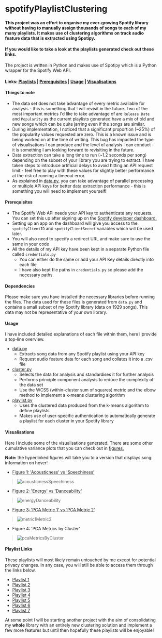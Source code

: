 # spotifyPlaylistClustering

#### This project was an effort to organise my ever-growing Spotify library without having to manually assign thousands of songs to each of my many playlists. It makes use of clustering algorithms on track audio feature data that is extracted using Spotipy. 

#### If you would like to take a look at the playlists generated check out these links.

The project is written in Python and makes use of Spotipy which is a Python wrapper for the Spotify Web API.

#### Links: [Playlists](#playlist-links) | [Prerequisites](#prerequisites) | [Usage](#usage) | [Visualisations](#visualisations)

#### Things to note
- The data set does not take advantage of every metric available for analysis - this is something that I will revisit in the future. Two of the most important metrics I'd like to take advantage of are `Release Date` and `Popularity` as the current playlists generated have a mix of old and new songs which can be quite jarring even if the songs are similar.
- During implementation, I noticed that a significant proportion (~25%) of the popularity values requested are zero. This is a known issue and is being worked on at the time of writing. This bug has impacted the type of visualisations I can produce and the level of analysis I can conduct - it is something I am looking forward to revisiting in the future.
- Data extraction can take a long time to run (~1.2 seconds per song) depending on the subset of your library you are trying to extract. I have taken steps to introduce artificial delays to avoid hitting an API request limit - feel free to play with these values for slightly better performance at the risk of running a timeout error.
- As explained in [data.py](https://github.com/r-reji/spotifyPlaylistClustering/blob/main/data.py), you can take advantage of parallel processing or multiple API keys for better data extraction performance - this is something you will need to implement yourself!

#### Prerequisites

- The Spotify Web API needs your API key to authenticate any requests. You can set this up after signing up on the [Spotify developer dashboard.](https://developer.spotify.com)
- Setting up an app on the dashboard will give you access to the `spotifyClientID` and `spotifyClientSecret` variables which will be used later.
- You will also need to specify a redirect URL and make sure to use the same in your code
- All the details of my API key have been kept in a separate Python file called `credentials.py`
   - You can either do the same or add your API Key details directly into each file
   - I have also kept file paths in `credentials.py` so please add the necessary paths
  
#### Dependencies
Please make sure you have installed the necessary libraries before running the files. 
The data used for these files is generated from `data.py` and contains a small subset of my Spotify library (data on 1929 songs). This data may not be representative of your own library.

#### Usage
I have included detailed explanations of each file within them, here I provide a top-line overview.

- [data.py](https://github.com/r-reji/spotifyPlaylistClustering/blob/main/data.py)
   - Extracts song data from any Spotify playlist using your API key
   - Request audio feature data for each song and collates it into a .csv file
- [cluster.py](https://github.com/r-reji/spotifyPlaylistClustering/blob/main/cluster.py)
   - Selects the data for analysis and standardises it for further analysis
   - Performs principle component analysis to reduce the complexity of the data set
   - Use the WCSS (within-cluster sum of squares) metric and the elbow method to implement a k-means clustering algorithm
- [playlist.py](https://github.com/r-reji/spotifyPlaylistClustering/blob/main/playlist.py)
   - Uses the clustered data produced from the k-means algorithm to define playlists
   - Makes use of user-specific authentication to automatically generate a playlist for each cluster in your Spotify library

#### Visualisations
Here I include some of the visualisations generated. There are some other cumulative variance plots that you can check out in [figures.](https://github.com/r-reji/spotifyPlaylistClustering/tree/main/figures) 

**Note:** the hyperlinked figures will take you to a version that displays song information on hover!


- [Figure 1: 'Acousticness' vs 'Speechiness'](https://htmlpreview.github.io/?https://github.com/r-reji/spotifyPlaylistClustering/blob/main/figures/acousticnessSpeechiness.html) 
 
>![acousticnessSpeechiness](https://user-images.githubusercontent.com/112977394/196700847-249a9ad7-c260-4439-9805-a51015a95abb.png)

- [Figure 2: 'Energy' vs 'Danceability'](https://htmlpreview.github.io/?https://github.com/r-reji/spotifyPlaylistClustering/blob/main/figures/energyDanceability.html)
 
>![energyDanceability](https://user-images.githubusercontent.com/112977394/196703934-d9a6b759-670a-4289-8d9f-6ffc9829447e.png)

- [Figure 3: 'PCA Metric 1' vs 'PCA Metric 2'](https://htmlpreview.github.io/?https://github.com/r-reji/spotifyPlaylistClustering/blob/main/figures/metric1Metric2.html)
 
>![metric1Metric2](https://user-images.githubusercontent.com/112977394/196703971-9c4195ac-0e06-488c-8dc2-ce3d2ba45955.png)

- Figure 4: 'PCA Metrics by Cluster'

>![pcaMetricsByCluster](https://user-images.githubusercontent.com/112977394/196703998-cd22d9f5-6cf2-4b12-bdbf-16d4b5274a7c.png)

#### Playlist Links
These playlists will most likely remain untouched by me except for potential privacy changes. In any case, you will still be able to access them through the links below.

- [Playlist 1](https://open.spotify.com/playlist/7EqhbZpWL2bTsl9bYprD5K?si=1a457b9c0aac41b9)
- [Playlist 2](https://open.spotify.com/playlist/2UjwUlCtMSG5fJqCIUduGb?si=3abe588148574e70)
- [Playlist 3](https://open.spotify.com/playlist/0LOQHsLS4Ah8qoGEocD2BV?si=4184afd542fa49d2)
- [Playlist 4](https://open.spotify.com/playlist/58zj05l9BBQ7qRF5aZAdJs?si=557c8f26d93f4f20)
- [Playlist 5](https://open.spotify.com/playlist/2k1O2u8wcWzcfaHjBPBdKo?si=e3e0c6a016134024)
- [Playlist 6](https://open.spotify.com/playlist/06YL9wvAiCBQPYSCN1NPkW?si=410add145ff4458e)
- [Playlist 7](https://open.spotify.com/playlist/1xKk6ZFGqlJ8mBoL9fAKhm?si=02840b7989b34129)

At some point I will be starting another project with the aim of consolidating my **whole** library with an entirely new clustering solution and implement a few more features but until then hopefully these playlists will be enjoyable!


